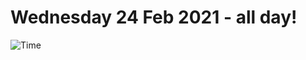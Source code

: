 # Wednesday 24 Feb 2021 - all day!
![Time](https://github.com/rich-ctm/today/workflows/Time/badge.svg)
